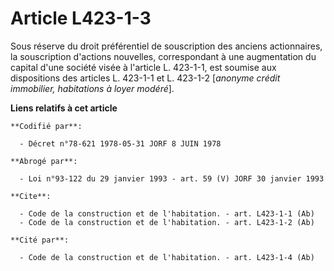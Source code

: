 # Article L423-1-3

Sous réserve du droit préférentiel de souscription des anciens actionnaires, la souscription d'actions nouvelles,
correspondant à une augmentation du capital d'une société visée à l'article L. 423-1-1, est soumise aux dispositions des
articles L. 423-1-1 et L. 423-1-2 [*anonyme crédit immobilier, habitations à loyer modéré*].

**Liens relatifs à cet article**

	**Codifié par**:

	  - Décret n°78-621 1978-05-31 JORF 8 JUIN 1978

	**Abrogé par**:

	  - Loi n°93-122 du 29 janvier 1993 - art. 59 (V) JORF 30 janvier 1993

	**Cite**:

	  - Code de la construction et de l'habitation. - art. L423-1-1 (Ab)
	  - Code de la construction et de l'habitation. - art. L423-1-2 (Ab)

	**Cité par**:

	  - Code de la construction et de l'habitation. - art. L423-1-4 (Ab)
